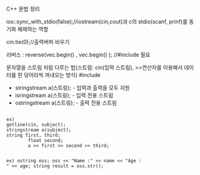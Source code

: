 C++ 문법 정리


ios::sync_with_stdio(false);//iostream(cin,cout)과 c의 stdio(scanf, prinf)를 동기화 해제하는 역할
 
cin.tie(0);//출력버퍼 비우기

리버스 : reverse(vec.begin() , vec.begin() ); //#include <algorithm>필요 

문자열을 스트림 처럼 다루는 법(스트림: cin(입력 스트림), >>연산자를 이용해서 데이터를 한 덩어리씩 꺼내오는 방식)
#include<sstream>
- stringstream a(스트링); - 입력과 출력을 모두 지원
- isringstream a(스트링); - 입력 전용 스트림
- ostringstream a(스트링); - 출력 전용 스트림

<code>
ex)
getline(cin, subject);
stringstream a(subject);
string first, third;
		float second;
		a >> first >> second >> third;

ex) ostring oss;
    oss << "Name :" << name << "Age : " << age;
    string result = oss.str();
